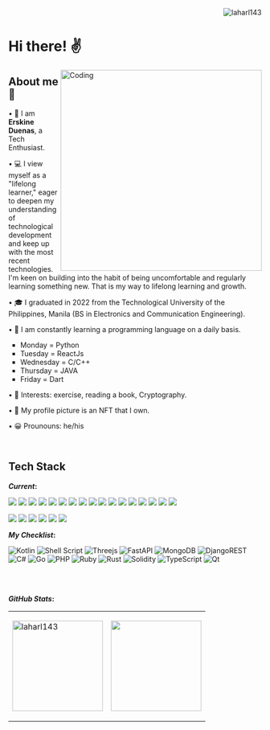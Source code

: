 <p align="right"> <img src="https://komarev.com/ghpvc/?username=laharl143&label=Profile%20views&color=0e75b6&style=flat" alt="laharl143" /> </p>
<h1 align="left">Hi there! ✌</h1>

<img align="right" alt="Coding" width="400" src="https://media1.giphy.com/media/5eLDrEaRGHegx2FeF2/giphy.gif?cid=ecf05e47wp91l6wds6rlx7p3674si5t3x4a1s3vo6j9nqnbe&rid=giphy.gif&ct=s">

<h2>About me 👦</h2>
<p>• 👀 I am <strong>Erskine Duenas</strong>, a Tech Enthusiast. </p>
<p>• 💻 I view myself as a "lifelong learner," eager to deepen my understanding of technological development and keep up with the most recent technologies. I'm keen on building into the habit of being uncomfortable and regularly learning something new. That is my way to lifelong learning and growth. </p>
<p>• 🎓 I graduated in 2022 from the Technological University of the Philippines, Manila (BS in Electronics and Communication Engineering).</p>
<p>• 🌱 I am constantly learning a programming language on a daily basis.</p>
<ul type="square">
<li>Monday = Python</li>
<li>Tuesday = ReactJs</li>
<li>Wednesday = C/C++</li>
<li>Thursday = JAVA</li>
<li>Friday = Dart</li>
</ul>
<p>• 📌 Interests: exercise, reading a book, Cryptography.</p>
<!--<p>• 💼 As a freelancer, I'm currently working on a web3/blockchain company called DRDC(https://wearedrdc.io/). -->
<p>• 🐒 My profile picture is an NFT that I own.</p>
<p>• 😀 Prounouns: he/his</p>


<!------
laharl143/laharl143 is a ✨ special ✨ repository because its `README.md` (this file) appears on your GitHub profile.
You can click the Preview link to take a look at your changes.
------>
<br>
<h2>Tech Stack</h2>

<b>*Current*:</b> 

<p align="left">

<img src="https://img.shields.io/badge/html5-%23E34F26.svg?style=for-the-badge&logo=html5&logoColor=white"> 
<img src="https://img.shields.io/badge/css3-%231572B6.svg?style=for-the-badge&logo=css3&logoColor=white">  
<img src="https://img.shields.io/badge/bootstrap-%23563D7C.svg?style=for-the-badge&logo=bootstrap&logoColor=white"> 
<img src="https://img.shields.io/badge/github-%23121011.svg?style=for-the-badge&logo=github&logoColor=white"> 
<img src="https://img.shields.io/badge/git-%23F05033.svg?style=for-the-badge&logo=git&logoColor=white"> 
<img src="https://img.shields.io/badge/gitlab-%23181717.svg?style=for-the-badge&logo=gitlab&logoColor=white"> 
<img src="https://img.shields.io/badge/mysql-%2300f.svg?style=for-the-badge&logo=mysql&logoColor=white"> 
<img src="https://img.shields.io/badge/javascript-%23323330.svg?style=for-the-badge&logo=javascript&logoColor=%23F7DF1E"> 
<img src="https://img.shields.io/badge/OCTAVE-darkblue?style=for-the-badge&logo=octave&logoColor=fcd683"> 
<img src="https://img.shields.io/badge/python-3670A0?style=for-the-badge&logo=python&logoColor=ffdd54"> 
<img src="https://img.shields.io/badge/Visual%20Studio%20Code-0078d7.svg?style=for-the-badge&logo=visual-studio-code&logoColor=white">
<img src="https://img.shields.io/badge/jquery-%230769AD.svg?style=for-the-badge&logo=jquery&logoColor=white">
<img src="https://img.shields.io/badge/node.js-6DA55F?style=for-the-badge&logo=node.js&logoColor=white">
<img src="https://img.shields.io/badge/express.js-%23404d59.svg?style=for-the-badge&logo=express&logoColor=%2361DAFB">
<img src="https://img.shields.io/badge/react-%2320232a.svg?style=for-the-badge&logo=react&logoColor=%2361DAFB">
<img src="https://img.shields.io/badge/c++-%2300599C.svg?style=for-the-badge&logo=c%2B%2B&logoColor=white">
<img src="https://img.shields.io/badge/java-%23ED8B00.svg?style=for-the-badge&logo=java&logoColor=white">
</p>

<p align="left">
<img src="https://img.shields.io/badge/adobe-%23FF0000.svg?style=for-the-badge&logo=adobe&logoColor=white"> 
<img src="https://img.shields.io/badge/adobe%20photoshop-%2331A8FF.svg?style=for-the-badge&logo=adobe%20photoshop&logoColor=white"> 
<img src="https://img.shields.io/badge/Adobe%20After%20Effects-9999FF.svg?style=for-the-badge&logo=Adobe%20After%20Effects&logoColor=white"> 
<img src="https://img.shields.io/badge/adobe%20illustrator-%23FF9A00.svg?style=for-the-badge&logo=adobe%20illustrator&logoColor=white"> 
<img src="https://img.shields.io/badge/Adobe%20Lightroom-31A8FF.svg?style=for-the-badge&logo=Adobe%20Lightroom&logoColor=white"> 
<img src="https://img.shields.io/badge/Adobe%20Premiere%20Pro-9999FF.svg?style=for-the-badge&logo=Adobe%20Premiere%20Pro&logoColor=white"> 

</p>


<b>*My Checklist*:</b> 

<p align="left">

![Kotlin](https://img.shields.io/badge/kotlin-%237F52FF.svg?style=for-the-badge&logo=kotlin&logoColor=white)
![Shell Script](https://img.shields.io/badge/shell_script-%23121011.svg?style=for-the-badge&logo=gnu-bash&logoColor=white)
![Threejs](https://img.shields.io/badge/threejs-black?style=for-the-badge&logo=three.js&logoColor=white)
![FastAPI](https://img.shields.io/badge/FastAPI-005571?style=for-the-badge&logo=fastapi)
![MongoDB](https://img.shields.io/badge/MongoDB-%234ea94b.svg?style=for-the-badge&logo=mongodb&logoColor=white)
![DjangoREST](https://img.shields.io/badge/DJANGO-REST-ff1709?style=for-the-badge&logo=django&logoColor=white&color=ff1709&labelColor=gray)
![C#](https://img.shields.io/badge/c%23-%23239120.svg?style=for-the-badge&logo=c-sharp&logoColor=white)
![Go](https://img.shields.io/badge/go-%2300ADD8.svg?style=for-the-badge&logo=go&logoColor=white)
![PHP](https://img.shields.io/badge/php-%23777BB4.svg?style=for-the-badge&logo=php&logoColor=white)
![Ruby](https://img.shields.io/badge/ruby-%23CC342D.svg?style=for-the-badge&logo=ruby&logoColor=white)
![Rust](https://img.shields.io/badge/rust-%23000000.svg?style=for-the-badge&logo=rust&logoColor=white)
![Solidity](https://img.shields.io/badge/Solidity-%23363636.svg?style=for-the-badge&logo=solidity&logoColor=white)
![TypeScript](https://img.shields.io/badge/typescript-%23007ACC.svg?style=for-the-badge&logo=typescript&logoColor=white)
![Qt](https://img.shields.io/badge/Qt-%23217346.svg?style=for-the-badge&logo=Qt&logoColor=white)

</p>

<br>
<br>

<b>*GitHub Stats*:</b> 
  
  <b> </b> 
  
<p align="center">
<table>
<tr>

  <td>
  <p><img align="center" src="https://github-readme-streak-stats.herokuapp.com/?user=laharl143&&theme=tokyonight&hide_border=true" alt="laharl143" height="180rem"/></p>
  </td>
    
  <td> 
<a href="https://github.com/laharl143"><img align="center" src="https://github-readme-stats.vercel.app/api/top-langs/?username=laharl143&layout=compact&theme=tokyonight&hide_border=true" height="180rem"/></a>
  </td>
  
  
</tr>
</table>
</p>


<!-------------------

<td>
  <a href="https://github.com/laharl143">
  <img align="center" src="https://github-readme-stats.vercel.app/api?username=laharl143&show_icons=true&include_all_commits=true&theme=radical&hide_border=true" alt="laharl143's Github Stats" height="180rem" />
  </a>
  </td>

<p><img align="center" src="https://github-readme-streak-stats.herokuapp.com/?user=laharl143&&theme=radical" alt="laharl143" /></p>
<p>&nbsp;<img align="center" src="https://github-readme-stats.vercel.app/api?username=laharl143&show_icons=true&locale=en&theme=radical" alt="laharl143" /></p>


<p align="left"> <a href="https://github.com/ryo-ma/github-profile-trophy"><img src="https://github-profile-trophy.vercel.app/?username=laharl143" alt="laharl143" /></a> </p>


  
-------------------->
